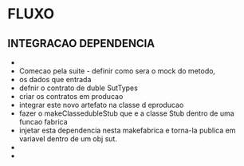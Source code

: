 # FLUXO
## INTEGRACAO DEPENDENCIA
 *
 *  Comecao pela suite - definir como sera o mock do metodo,
 * os dados que entrada
 * defnir o contrato de duble SutTypes
 * criar os contratos em producao
 * integrar este novo artefato na classe d eproducao
 * fazer o makeClassedubleStub que e a classe Stub dentro de uma funcao fabrica
 * injetar esta dependencia nesta makefabrica e torna-la publica em variavel dentro de um obj sut.
 *
 *

